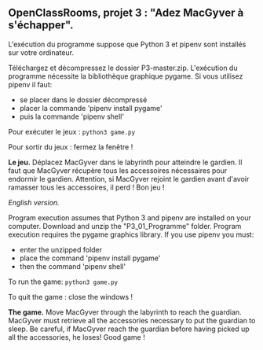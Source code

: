 ## OpenClassRooms, projet 3 : "Adez MacGyver à s'échapper".

L'exécution du programme suppose que Python 3 et pipenv sont installés sur votre ordinateur.

Téléchargez et décompressez le dossier P3-master.zip.
L'exécution du programme nécessite la bibliothèque graphique pygame.
Si vous utilisez pipenv il faut:
* se placer dans le dossier décompressé
* placer la commande 'pipenv install pygame'
* puis la commande 'pipenv shell'

Pour exécuter le jeux : `python3 game.py`

Pour sortir du jeux : fermez la fenêtre !

**Le jeu.**
Déplacez MacGyver dans le labyrinth pour atteindre le gardien.
Il faut que MacGyver récupère tous les accessoires nécessaires pour endormir le gardien.
Attention, si MacGyver rejoint le gardien avant d'avoir ramasser tous les accessoires, il perd !
Bon jeu !


*English version.*

Program execution assumes that Python 3 and pipenv are installed on your computer.
Download and unzip the "P3_01_Programme" folder.
Program execution requires the pygame graphics library.
If you use pipenv you must:
* enter the unzipped folder
* place the command 'pipenv install pygame'
* then the command 'pipenv shell'

To run the game: `python3 game.py`

To quit the game : close the windows !

**The game.**
Move MacGyver through the labyrinth to reach the guardian.
MacGyver must retrieve all the accessories necessary to put the guardian to sleep.
Be careful, if MacGyver reach the guardian before having picked up all the accessories, he loses!
Good game !
